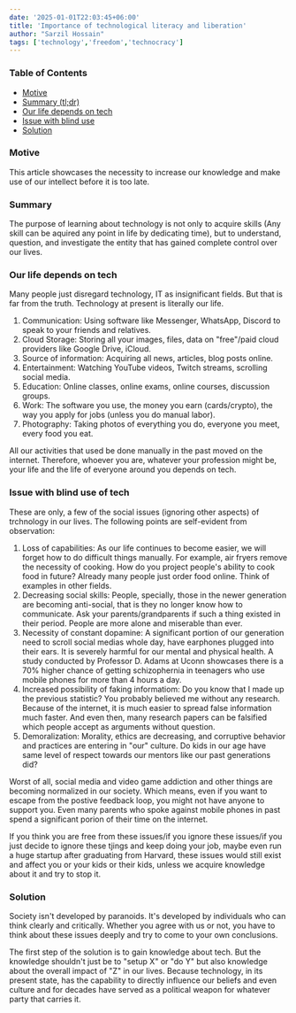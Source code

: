 ```yaml
---
date: '2025-01-01T22:03:45+06:00'
title: 'Importance of technological literacy and liberation'
author: "Sarzil Hossain"
tags: ['technology','freedom','technocracy']
---
```



### Table of Contents
- [Motive](motive)
- [Summary (tl;dr)](summary)
- [Our life depends on tech](our-life-depends-on-tech)
- [Issue with blind use](issue-with-blind-use)
- [Solution](solution)

### Motive
This article showcases the necessity to increase our knowledge and make use of our intellect before it is too late.

### Summary
The purpose of learning about technology is not only to acquire skills (Any skill can be aquired any point in life by dedicating time), but to understand, question, and investigate the entity that has gained complete control over our lives.

### Our life depends on tech
Many people just disregard technology, IT as insignificant fields. But that is far from the truth. Technology at present is literally our life.
1. Communication: Using software like Messenger, WhatsApp, Discord to speak to your friends and relatives.
2. Cloud Storage: Storing all your images, files, data on "free"/paid cloud providers like Google Drive, iCloud.
2. Source of information: Acquiring all news, articles, blog posts online.
4. Entertainment: Watching YouTube videos, Twitch streams, scrolling social media.
5. Education: Online classes, online exams, online courses, discussion groups.
6. Work: The software you use, the money you earn (cards/crypto), the way you apply for jobs (unless you do manual labor).
7. Photography: Taking photos of everything you do, everyone you meet, every food you eat.

All our activities that used be done manually in the past moved on the internet. Therefore, whoever you are, whatever your profession might be, your life and the life of everyone around you depends on tech.

### Issue with blind use of tech
These are only, a few of the social issues (ignoring other aspects) of trchnology in our lives. The following points are self-evident from observation:
1. Loss of capabilities: As our life continues to become easier, we will forget how to do difficult things manually. For example, air fryers remove the necessity of cooking. How do you project people's ability to cook food in future? Already many people just order food online. Think of examples in other fields.
2. Decreasing social skills: People, specially, those in the newer generation are becoming anti-social, that is they no longer know how to communicate. Ask your parents/grandparents if such a thing existed in their period. People are more alone and miserable than ever.
3. Necessity of constant dopamine: A significant portion of our generation need to scroll social medias whole day, have earphones plugged into their ears. It is severely harmful for our mental and physical health. A study conducted by Professor D. Adams at Uconn showcases there is a 70% higher chance of getting schizophernia in teenagers who use mobile phones for more than 4 hours a day.
4. Increased possibility of faking informatiom: Do you know that I made up the previous statistic? You probably believed me without any research. Because of the internet, it is much easier to spread false information much faster. And even then, many research papers can be falsified which people accept as arguments without question.
5. Demoralization: Morality, ethics are decreasing, and corruptive behavior and practices are entering in "our" culture. Do kids in our age have same level of respect towards our mentors like our past generations did?

Worst of all, social media and video game addiction and other things are becoming normalized in our society. Which means, even if you want to escape from the postive feedback loop, you might not have anyone to support you. Even many parents who spoke against mobile phones in past spend a significant porion of their time on the internet.

If you think you are free from these issues/if you ignore these issues/if you just decide to ignore these tjings and keep doing your job, maybe even run a huge startup after graduating from Harvard, these issues would still exist and affect you or your kids or their kids, unless we acquire knowledge about it and try to stop it.

### Solution
Society isn't developed by paranoids. It's developed by individuals who can think clearly and critically. Whether you agree with us or not, you have to think about these issues deeply and try to come to your own conclusions. 

The first step of the solution is to gain knowledge about tech. But the knowledge shouldn't just be to "setup X" or "do Y" but also knowledge about the overall impact of "Z" in our lives. Because technology, in its present state, has the capability to directly influence our beliefs and even culture and for decades have served as a political weapon for whatever party that carries it.
